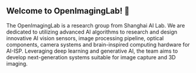 ## Welcome to OpenImagingLab! 👋

The OpenImagingLab is a research group from Shanghai AI Lab. We are dedicated to utilizing advanced AI algorithms to research and design innovative AI vision sensors, image processing pipeline, optical components, camera systems and brain-inspired computing hardware for AI-ISP. Leveraging deep learning and generative AI, the team aims to develop next-generation systems suitable for image capture and 3D imaging.
